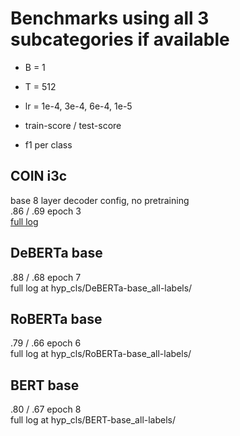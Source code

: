 # Benchmarks using all 3 subcategories if available

- B = 1
- T = 512
- lr = 1e-4, 3e-4, 6e-4, 1e-5

- train-score / test-score
- f1 per class

## COIN i3c
base 8 layer decoder config, no pretraining <br>
.86 / .69 epoch 3 <br>
[full log](hyp_cls/COIN-i3c-base_all-labels/)

## DeBERTa base
.88 / .68 epoch 7 <br>
full log at hyp_cls/DeBERTa-base_all-labels/

## RoBERTa base
.79 / .66 epoch 6 <br>
full log at hyp_cls/RoBERTa-base_all-labels/

## BERT base
.80 / .67 epoch 8 <br>
full log at hyp_cls/BERT-base_all-labels/

